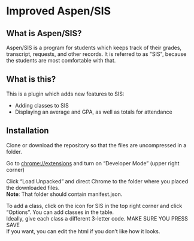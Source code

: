 <h1>Improved Aspen/SIS</h1>

<h2>What is Aspen/SIS?</h2>
<p>
    Aspen/SIS is a program for students which keeps track of their grades, transcript, requests, and other records. It is referred to as "SIS", because the students are most comfortable with that.
</p>

<h2>What is this?</h2>
<p>
    This is a plugin which adds new features to SIS:
    <ul>
        <li>Adding classes to SIS</li>
        <li>Displaying an average and GPA, as well as totals for attendance</li>
    </ul>
</p>

<h2>Installation</h2>
<p>
    Clone or download the repository so that the files are uncompressed in a folder.
</p>
<p>
    Go to
    <a href="chrome://extensions">chrome://extensions</a>
    and turn on “Developer Mode” (upper right corner)
</p>
<p>
    Click “Load Unpacked” and direct Chrome to the folder where you placed the downloaded files.<br>
    <strong>Note</strong>: That folder should contain manifest.json.
</p>
<p>
    To add a class, click on the icon for SIS in the top right corner and click “Options”. You can add classes in the table.<br>
    Ideally, give each class a different 3-letter code.
    MAKE SURE YOU PRESS SAVE<br>
    If you want, you can edit the html if you don’t like how it looks.
</p>
